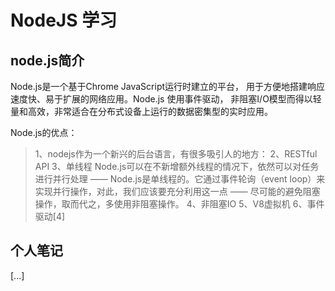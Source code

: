 NodeJS 学习
=======

node.js简介
---------
Node.js是一个基于Chrome JavaScript运行时建立的平台， 用于方便地搭建响应速度快、易于扩展的网络应用。Node.js 使用事件驱动， 非阻塞I/O模型而得以轻量和高效，非常适合在分布式设备上运行的数据密集型的实时应用。

 Node.js的优点：
   >1、nodejs作为一个新兴的后台语言，有很多吸引人的地方：
   >2、RESTful API 
   >3、单线程
        Node.js可以在不新增额外线程的情况下，依然可以对任务进行并行处理 —— Node.js是单线程的。它通过事件轮询（event loop）来实现并行操作，对此，我们应该要充分利用这一点 —— 尽可能的避免阻塞操作，取而代之，多使用非阻塞操作。
   >4、非阻塞IO
   >5、V8虚拟机
   >6、事件驱动[4]    

个人笔记
---------

[...]